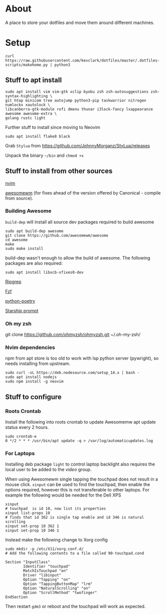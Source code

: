 # About

A place to store your dotfiles and move them around different machines.

# Setup

```
curl https://raw.githubusercontent.com/kevclark/dotfiles/master/.dotfiles-scripts/makehome.py | python3
```

## Stuff to apt install
```
sudo apt install vim vim-gtk xclip byobu zsh zsh-autosuggestions zsh-syntax-highlighting \
git htop minicom tree autojump python3-pip taskwarrior nitrogen numlockx xautolock \
libcanberra-gtk-module rofi dmenu thunar i3lock-fancy lxappearance awesome awesome-extra \
golang rustc light
```
Further stuff to install since moving to Neovim
```
sudo apt install flake8 black
```
Grab `Stylua` from https://github.com/JohnnyMorganz/StyLua/releases

Unpack the binary `~/bin` and `chmod +x`

## Stuff to install from other sources
[nvim](https://github.com/neovim/neovim)

[awesomewm](https://github.com/awesomeWM/awesome) (for fixes ahead of the version offered
by Canonical - compile from source).

### Building Awesome
`build-dep` will install all source dev packages required to build awesome
```
sudo apt build-dep awesome
git clone https://github.com/awesomewm/awesome
cd awesome
make
sudo make install
```
build-dep wasn't enough to allow the build of awesome.  The following packages are also required:
```
sudo apt install libxcb-xfixes0-dev
```
[Ripgrep](https://github.com/BurntSushi/ripgrep)

[Fzf](https://github.com/junegunn/fzf)

[python-poetry](https://github.com/python-poetry/install.python-poetry.org)

[Starship prompt](https://github.com/starship/starship)

### Oh my zsh
git clone https://github.com/ohmyzsh/ohmyzsh.git ~/.oh-my-zsh/

### Nvim dependencies
npm from apt store is too old to work with lsp python server (pywright), so needs installing
from upstream.
```
sudo curl -sL https://deb.nodesource.com/setup_14.x | bash -
sudo apt install nodejs
sudo npm install -g neovim
```
## Stuff to configure
### Roots Crontab
Install the following into roots crontab to update Awesomemw apt update status every 2 hours.
```
sudo crontab-e
0 */2 * * * /usr/bin/apt update -q > /var/log/automaticupdates.log
```
### For Laptops
Installing deb package `light` to control laptop backlight also requires the local user to be
added to the *video* group.

When using Awesomewm single tapping the touchpad does not result in a mouse click.
`xinput` can be used to find the touchpad, then enable the options required, however
this is not transferable to other laptops. For example the following would be needed
for the Dell XPS
```
xinput
# touchpad  is id 10, now list its properties
xinput list-props 10
# finds that id 362 is single tap enable and id 346 is natural scrolling
xinput set-prop 10 362 1
xinput set-prop 10 346 1
```
Instead make the following change to Xorg config
```
sudo mkdir -p /etc/X11/xorg.conf.d/
# Add the following contents to a file called 90-touchpad.cond

Section "InputClass"
        Identifier "touchpad"
        MatchIsTouchpad "on"
        Driver "libinput"
        Option "Tapping" "on"
        Option "TappingButtonMap" "lrm"
        Option "NaturalScrolling" "on"
        Option "ScrollMethod" "twofinger"
EndSection
```
Then restart `gdm3` or reboot and the touchpad will work as expected.
